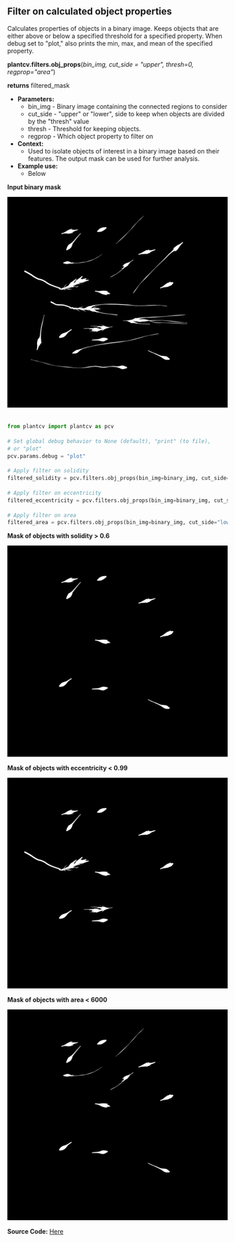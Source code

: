 ## Filter on calculated object properties

Calculates properties of objects in a binary image. 
Keeps objects that are either above or below a specified threshold for a specified property.
When debug set to "plot," also prints the min, max, and mean of the specified property.

**plantcv.filters.obj_props**(*bin_img, cut_side = "upper", thresh=0, regprop="area"*)

**returns** filtered_mask

- **Parameters:**
    - bin_img - Binary image containing the connected regions to consider
    - cut_side - "upper" or "lower", side to keep when objects are divided by the "thresh" value
    - thresh - Threshold for keeping objects. 
    - regprop - Which object property to filter on
- **Context:**
    - Used to isolate objects of interest in a binary image based on their features. The output mask can be used for further analysis.
- **Example use:**
    - Below


**Input binary mask**

![bin_img](img/documentation_images/filters_obj_props/example_barley_mask.png)


```python

from plantcv import plantcv as pcv

# Set global debug behavior to None (default), "print" (to file),
# or "plot" 
pcv.params.debug = "plot"

# Apply filter on solidity
filtered_solidity = pcv.filters.obj_props(bin_img=binary_img, cut_side="upper", thresh=0.6, regprop="solidity")

# Apply filter on eccentricity
filtered_eccentricity = pcv.filters.obj_props(bin_img=binary_img, cut_side="lower", thresh=0.99, regprop="eccentricity")

# Apply filter on area
filtered_area = pcv.filters.obj_props(bin_img=binary_img, cut_side="lower", thresh=6000, regprop="area")

```

**Mask of objects with solidity > 0.6**

![count_img](img/documentation_images/filters_obj_props/example_filter_1.png)

**Mask of objects with eccentricity < 0.99**

![count_img](img/documentation_images/filters_obj_props/example_filter_2.png)

**Mask of objects with area < 6000**

![count_img](img/documentation_images/filters_obj_props/example_filter_3.png)

**Source Code:** [Here](https://github.com/danforthcenter/plantcv/blob/main/plantcv/plantcv/filters/obj_props.py)

